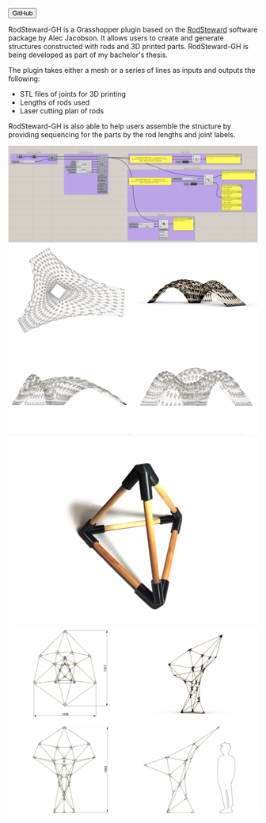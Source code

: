 [<button type="button" class="btn btn-secondary">GitHub</button>](https://github.com/mishaelnuh/RodSteward-GH)

RodSteward-GH is a Grasshopper plugin based on the [RodSteward](http://www.dgp.toronto.edu/projects/rodsteward/) software package by Alec Jacobson. It allows users to create and generate structures constructed with rods and 3D printed parts. RodSteward-GH is being developed as part of my bachelor's thesis.

The plugin takes either a mesh or a series of lines as inputs and outputs the following:
- STL files of joints for 3D printing
- Lengths of rods used
- Laser cutting plan of rods

RodSteward-GH is also able to help users assemble the structure by providing sequencing for the parts by the rod lengths and joint labels.

![image-test](/page/rodsteward-gh/gh-script.png)
![image-test](/page/rodsteward-gh/shelter.png)
![image-test](/page/rodsteward-gh/pyramid.png)
![image-test](/page/rodsteward-gh/structure.png)